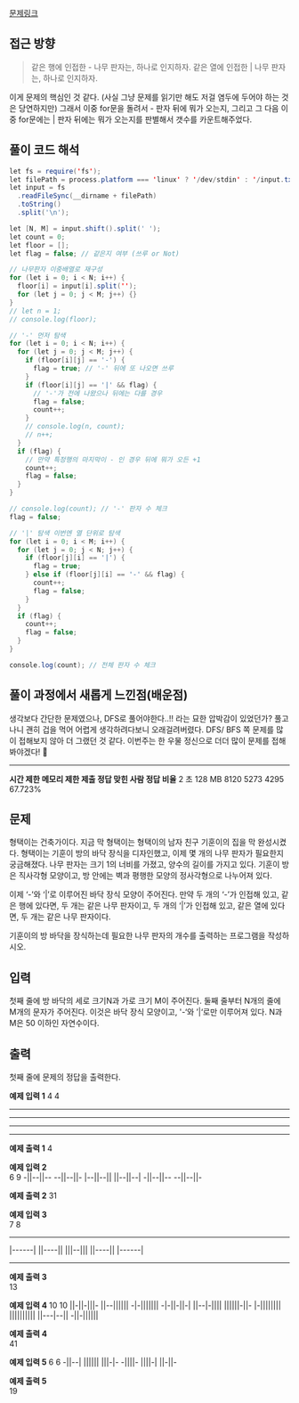 [문제링크](https://www.acmicpc.net/problem/1388)

## 접근 방향

> 같은 행에 인접한 - 나무 판자는, 하나로 인지하자.
> 같은 열에 인접한 | 나무 판자는, 하나로 인지하자.

이게 문제의 핵심인 것 같다. (사실 그냥 문제를 읽기만 해도 저걸 염두에 두어야 하는 것은 당연하지만)
그래서 이중 for문을 돌려서 - 판자 뒤에 뭐가 오는지, 그리고 그 다음 이중 for문에는 | 판자 뒤에는 뭐가 오는지를 판별해서 갯수를 카운트해주었다.

## 풀이 코드 해석

```java script
let fs = require('fs');
let filePath = process.platform === 'linux' ? '/dev/stdin' : '/input.txt';
let input = fs
  .readFileSync(__dirname + filePath)
  .toString()
  .split('\n');

let [N, M] = input.shift().split(' ');
let count = 0;
let floor = [];
let flag = false; // 같은지 여부 (쓰루 or Not)

// 나무판자 이중배열로 재구성
for (let i = 0; i < N; i++) {
  floor[i] = input[i].split('');
  for (let j = 0; j < M; j++) {}
}
// let n = 1;
// console.log(floor);

// '-' 먼저 탐색
for (let i = 0; i < N; i++) {
  for (let j = 0; j < M; j++) {
    if (floor[i][j] == '-') {
      flag = true; // '-' 뒤에 또 나오면 쓰루
    }
    if (floor[i][j] == '|' && flag) {
      // '-'가 전에 나왔으나 뒤에는 다를 경우
      flag = false;
      count++;
    }
    // console.log(n, count);
    // n++;
  }
  if (flag) {
    // 만약 특정행의 마지막이 - 인 경우 뒤에 뭐가 오든 +1
    count++;
    flag = false;
  }
}

// console.log(count); // '-' 판자 수 체크
flag = false;

// '|' 탐색 이번엔 열 단위로 탐색
for (let i = 0; i < M; i++) {
  for (let j = 0; j < N; j++) {
    if (floor[j][i] == '|') {
      flag = true;
    } else if (floor[j][i] == '-' && flag) {
      count++;
      flag = false;
    }
  }
  if (flag) {
    count++;
    flag = false;
  }
}

console.log(count); // 전체 판자 수 체크
```

## 풀이 과정에서 새롭게 느낀점(배운점)

생각보다 간단한 문제였으나, DFS로 풀어야한다..!! 라는 묘한 압박감이 있었던가?
풀고 나니 괜히 겁을 먹어 어렵게 생각하려다보니 오래걸려버렸다.
DFS/ BFS 쪽 문제를 많이 접해보지 않아 더 그랬던 것 같다.
이번주는 한 우물 정신으로 더더 많이 문제를 접해봐야겠다! 🥸

---

**시간 제한 메모리 제한 제출 정답 맞힌 사람 정답 비율**
2 초 128 MB 8120 5273 4295 67.723%

## 문제

형택이는 건축가이다. 지금 막 형택이는 형택이의 남자 친구 기훈이의 집을 막 완성시켰다. 형택이는 기훈이 방의 바닥 장식을 디자인했고, 이제 몇 개의 나무 판자가 필요한지 궁금해졌다. 나무 판자는 크기 1의 너비를 가졌고, 양수의 길이를 가지고 있다. 기훈이 방은 직사각형 모양이고, 방 안에는 벽과 평행한 모양의 정사각형으로 나누어져 있다.

이제 ‘-’와 ‘|’로 이루어진 바닥 장식 모양이 주어진다. 만약 두 개의 ‘-’가 인접해 있고, 같은 행에 있다면, 두 개는 같은 나무 판자이고, 두 개의 ‘|’가 인접해 있고, 같은 열에 있다면, 두 개는 같은 나무 판자이다.

기훈이의 방 바닥을 장식하는데 필요한 나무 판자의 개수를 출력하는 프로그램을 작성하시오.

## 입력

첫째 줄에 방 바닥의 세로 크기N과 가로 크기 M이 주어진다. 둘째 줄부터 N개의 줄에 M개의 문자가 주어진다. 이것은 바닥 장식 모양이고, '-‘와 ’|‘로만 이루어져 있다. N과 M은 50 이하인 자연수이다.

## 출력

첫째 줄에 문제의 정답을 출력한다.

**예제 입력 1**
4 4

---

---

---

---

**예제 출력 1**
4

**예제 입력 2**  
6 9
-||--||--
--||--||-
|--||--||
||--||--|
-||--||--
--||--||-

**예제 출력 2**
31

**예제 입력 3**  
7 8

---

|------|
||----||
|||--|||
||----||
|------|

---

**예제 출력 3**  
13

**예제 입력 4**
10 10
||-||-|||-
||--||||||
-|-|||||||
-|-||-||-|
||--|-||||
||||||-||-
|-||||||||
||||||||||
||---|--||
-||-||||||

**예제 출력 4**  
41

**예제 입력 5**
6 6
-||--|
||||||
|||-|-
-||||-
||||-|
||-||-

**예제 출력 5**  
19
